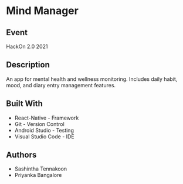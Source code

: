 # Mind Manager

## Event
HackOn 2.0 2021

## Description
An app for mental health and wellness monitoring. Includes daily habit, mood, and diary entry management features. 

## Built With
* React-Native - Framework
* Git - Version Control
* Android Studio - Testing
* Visual Studio Code - IDE

## Authors
* Sashintha Tennakoon
* Priyanka Bangalore
